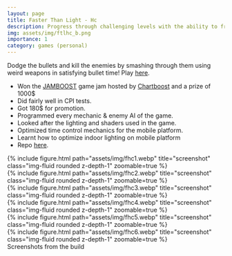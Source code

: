 ```yaml
---
layout: page
title: Faster Than Light - Hc
description: Progress through challenging levels with the ability to freeze time.
img: assets/img/ftlhc_b.png
importance: 1
category: games (personal)
---
```

Dodge the bullets and kill the enemies by smashing through them using weird weapons in satisfying bullet time! Play [here](https://play.google.com/store/apps/details?id=com.makra.FasterThanLight).
* Won the [JAMBOOST](https://gamejam.com/jam/jamboost) game jam hosted by [Chartboost](https://www.linkedin.com/company/chartboost/) and a prize of 1000$
* Did fairly well in CPI tests.
* Got 180$ for promotion.
* Programmed every mechanic & enemy AI of the game.
* Looked after the lighting and shaders used in the game.
* Optimized time control mechanics for the mobile platform.
* Learnt how to optimize indoor lighting on mobile platform
* Repo [here](https://github.com/aniketrajnish/FasterThanLight_Hypercasual).

<div class="row">
    <div class="col-sm mt-3 mt-md-0">
        {% include figure.html path="assets/img/fhc1.webp" title="screenshot" class="img-fluid rounded z-depth-1" zoomable=true %}
    </div>
    <div class="col-sm mt-3 mt-md-0">
        {% include figure.html path="assets/img/fhc2.webp" title="screenshot" class="img-fluid rounded z-depth-1" zoomable=true %}
    </div>
    <div class="col-sm mt-3 mt-md-0">
        {% include figure.html path="assets/img/fhc3.webp" title="screenshot" class="img-fluid rounded z-depth-1" zoomable=true %}
    </div>
    <div class="col-sm mt-3 mt-md-0">
        {% include figure.html path="assets/img/fhc4.webp" title="screenshot" class="img-fluid rounded z-depth-1" zoomable=true %}
    </div>
    <div class="col-sm mt-3 mt-md-0">
        {% include figure.html path="assets/img/fhc5.webp" title="screenshot" class="img-fluid rounded z-depth-1" zoomable=true %}
    </div>
    <div class="col-sm mt-3 mt-md-0">
        {% include figure.html path="assets/img/fhc6.webp" title="screenshot" class="img-fluid rounded z-depth-1" zoomable=true %}
    </div>
</div>

<div class="caption">
    Screenshots from the build
</div>